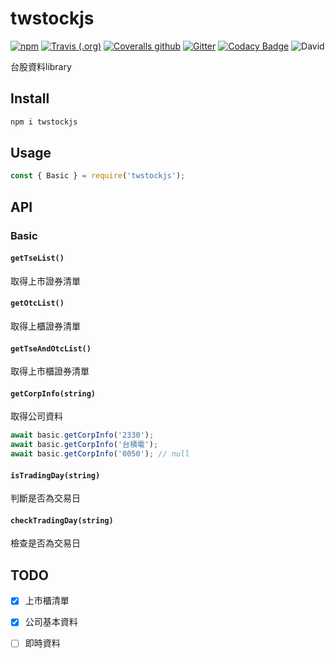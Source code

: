 # twstockjs

[![npm](https://img.shields.io/npm/v/twstockjs)](https://www.npmjs.com/package/twstockjs)
[![Travis (.org)](https://img.shields.io/travis/bigtongue5566/twstockjs)](https://travis-ci.org/bigtongue5566/twstockjs)
[![Coveralls github](https://img.shields.io/coveralls/github/bigtongue5566/twstockjs)](https://coveralls.io/github/bigtongue5566/twstockjs)
[![Gitter](https://img.shields.io/gitter/room/bigtongue5566/twstockjs)](https://gitter.im/twstockjs/community)
[![Codacy Badge](https://api.codacy.com/project/badge/Grade/8075958aa3b64d849ed4ea54321bb524)](https://www.codacy.com/manual/bigtongue5566/twstockjs?utm_source=github.com&amp;utm_medium=referral&amp;utm_content=bigtongue5566/twstockjs&amp;utm_campaign=Badge_Grade)
![David](https://img.shields.io/david/bigtongue5566/twstockjs)

台股資料library

## Install

```bash
npm i twstockjs
```

## Usage

```javascript
const { Basic } = require('twstockjs');
```

## API

### Basic

#### `getTseList()`

取得上市證券清單

#### `getOtcList()`

取得上櫃證券清單

#### `getTseAndOtcList()`

取得上市櫃證券清單

#### `getCorpInfo(string)`

取得公司資料

```javascript
await basic.getCorpInfo('2330');
await basic.getCorpInfo('台積電');
await basic.getCorpInfo('0050'); // null
```

#### `isTradingDay(string)`

判斷是否為交易日

#### `checkTradingDay(string)`

檢查是否為交易日

## TODO

- [x] 上市櫃清單

- [x] 公司基本資料

- [ ] 即時資料
